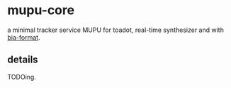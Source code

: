 # mupu-core

a minimal tracker service MUPU for toadot, real-time synthesizer and with [bia-format](https://github.com/Gulfy034/bia-format).

## details

TODOing.